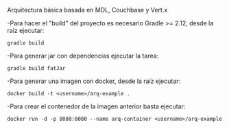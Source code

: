 Arquitectura básica basada en MDL, Couchbase y Vert.x 

-Para hacer el "build" del proyecto es necesario Gradle >= 2.12, desde la raiz ejecutar:

	gradle build
	
-Para generar jar con dependencias ejecutar la tarea:

	gradle build fatJar	

-Para generar una imagen con docker, desde la raíz ejecutar:

	docker build -t <username>/arq-example .

-Para crear el contenedor de la imagen anterior basta ejecutar:

	docker run -d -p 8080:8080 --name arq-container <username>/arq-example


